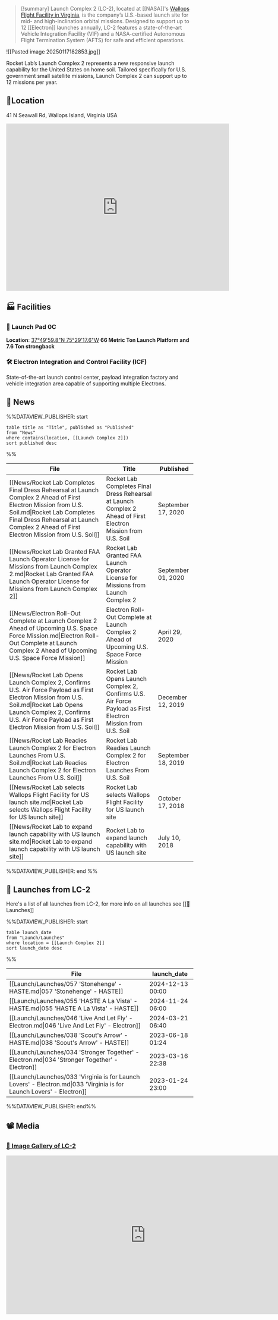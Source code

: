 >[!summary]
Launch Complex 2 (LC-2), located at [[NASA]]'s [Wallops Flight Facility in Virginia](https://en.wikipedia.org/wiki/Wallops_Flight_Facility), is the company’s U.S.-based launch site for mid- and high-inclination orbital missions. Designed to support up to 12 [[Electron]] launches annually, LC-2 features a state-of-the-art Vehicle Integration Facility (VIF) and a NASA-certified Autonomous Flight Termination System (AFTS) for safe and efficient operations.

![[Pasted image 20250117182853.jpg]]

Rocket Lab’s Launch Complex 2 represents a new responsive launch capability for the United States on home soil. Tailored specifically for U.S. government small satellite missions, Launch Complex 2 can support up to 12 missions per year.


## 📍Location

41 N Seawall Rd, Wallops Island, Virginia USA

<iframe src="https://www.google.com/maps/embed?pb=!1m18!1m12!1m3!1d1590.6805452235728!2d-75.4889498919699!3d37.83337178539618!2m3!1f0!2f0!3f0!3m2!1i1024!2i768!4f13.1!3m3!1m2!1s0x89b9631cc00bf42d%3A0x8ed8e2ddb08e5d4e!2sLC2!5e1!3m2!1sen!2sus!4v1734236211331!5m2!1sen!2sus" width="600" height="450" style="border:0;" allowfullscreen="" loading="lazy" referrerpolicy="no-referrer-when-downgrade"></iframe>


## 🏭 Facilities

### 🚀 Launch Pad 0C

**Location**: [37°49'59.8"N 75°29'17.6"W](https://www.google.com/maps/place/37%C2%B049'59.8%22N+75%C2%B029'17.6%22W/@37.8332723,-75.4886878,263m/data=!3m1!1e3!4m4!3m3!8m2!3d37.8332778!4d-75.4882222!5m1!1e2?hl=en&entry=ttu&g_ep=EgoyMDI0MTIxMS4wIKXMDSoASAFQAw%3D%3D)
**66 Metric Ton Launch Platform and 7.6 Ton strongback**
### 🛠️ Electron Integration and Control Facility (ICF)

State-of-the-art launch control center, payload integration factory and vehicle integration area capable of supporting multiple Electrons.

## 📰 News
%%DATAVIEW_PUBLISHER: start
```
table title as "Title", published as "Published"
from "News"
where contains(location, [[Launch Complex 2]])
sort published desc
```
%%

| File                                                                                                                                                                                                                                     | Title                                                                                                         | Published          |
| ---------------------------------------------------------------------------------------------------------------------------------------------------------------------------------------------------------------------------------------- | ------------------------------------------------------------------------------------------------------------- | ------------------ |
| [[News/Rocket Lab Completes Final Dress Rehearsal at Launch Complex 2 Ahead of First Electron Mission from U.S. Soil.md\|Rocket Lab Completes Final Dress Rehearsal at Launch Complex 2 Ahead of First Electron Mission from U.S. Soil]] | Rocket Lab Completes Final Dress Rehearsal at Launch Complex 2 Ahead of First Electron Mission from U.S. Soil | September 17, 2020 |
| [[News/Rocket Lab Granted FAA Launch Operator License for Missions from Launch Complex 2.md\|Rocket Lab Granted FAA Launch Operator License for Missions from Launch Complex 2]]                                                         | Rocket Lab Granted FAA Launch Operator License for Missions from Launch Complex 2                             | September 01, 2020 |
| [[News/Electron Roll-Out Complete at Launch Complex 2 Ahead of Upcoming U.S. Space Force Mission.md\|Electron Roll-Out Complete at Launch Complex 2 Ahead of Upcoming U.S. Space Force Mission]]                                         | Electron Roll-Out Complete at Launch Complex 2 Ahead of Upcoming U.S. Space Force Mission                     | April 29, 2020     |
| [[News/Rocket Lab Opens Launch Complex 2, Confirms U.S. Air Force Payload as First Electron Mission from U.S. Soil.md\|Rocket Lab Opens Launch Complex 2, Confirms U.S. Air Force Payload as First Electron Mission from U.S. Soil]]     | Rocket Lab Opens Launch Complex 2, Confirms U.S. Air Force Payload as First Electron Mission from U.S. Soil   | December 12, 2019  |
| [[News/Rocket Lab Readies Launch Complex 2 for Electron Launches From U.S. Soil.md\|Rocket Lab Readies Launch Complex 2 for Electron Launches From U.S. Soil]]                                                                           | Rocket Lab Readies Launch Complex 2 for Electron Launches From U.S. Soil                                      | September 18, 2019 |
| [[News/Rocket Lab selects Wallops Flight Facility for US launch site.md\|Rocket Lab selects Wallops Flight Facility for US launch site]]                                                                                                 | Rocket Lab selects Wallops Flight Facility for US launch site                                                 | October 17, 2018   |
| [[News/Rocket Lab to expand launch capability with US launch site.md\|Rocket Lab to expand launch capability with US launch site]]                                                                                                       | Rocket Lab to expand launch capability with US launch site                                                    | July 10, 2018      |

%%DATAVIEW_PUBLISHER: end %%

## 🚀 Launches from LC-2

Here's a list of all launches from LC-2, for more info on all launches see  [[🚀 Launches]]

%%DATAVIEW_PUBLISHER: start
```
table launch_date
from "Launch/Launches"
where location = [[Launch Complex 2]]
sort launch_date desc

```
%%

| File                                                                                                                  | launch_date      |
| --------------------------------------------------------------------------------------------------------------------- | ---------------- |
| [[Launch/Launches/057 'Stonehenge' - HASTE.md\|057 'Stonehenge' - HASTE]]                                             | 2024-12-13 00:00 |
| [[Launch/Launches/055 'HASTE A La Vista' - HASTE.md\|055 'HASTE A La Vista' - HASTE]]                                 | 2024-11-24 06:00 |
| [[Launch/Launches/046 'Live And Let Fly' - Electron.md\|046 'Live And Let Fly' - Electron]]                           | 2024-03-21 06:40 |
| [[Launch/Launches/038 'Scout's Arrow' - HASTE.md\|038 'Scout's Arrow' - HASTE]]                                       | 2023-06-18 01:24 |
| [[Launch/Launches/034 'Stronger Together' - Electron.md\|034 'Stronger Together' - Electron]]                         | 2023-03-16 22:38 |
| [[Launch/Launches/033 'Virginia is for Launch Lovers' - Electron.md\|033 'Virginia is for Launch Lovers' - Electron]] | 2023-01-24 23:00 |

%%DATAVIEW_PUBLISHER: end%%


## 📽️ Media

### [📸 Image Gallery of LC-2](https://www.flickr.com/photos/rocketlab/albums/72157716859992311/)

<div class="responsive-video">
<iframe width="750" height="427" src="https://www.youtube.com/embed/vu-ZisFbjFo" title="Rocket Lab Launch Complex 2 Opening" frameborder="0" allow="accelerometer; autoplay; clipboard-write; encrypted-media; gyroscope; picture-in-picture; web-share" referrerpolicy="strict-origin-when-cross-origin" allowfullscreen></iframe>
</div>
